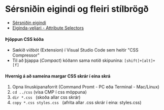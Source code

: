 # Sérsniðin eigindi og fleiri stílbrögð

* [Sérsniðin eigindi](variables.html) 
* [Eiginda-veljari - Attribute Selectors](attributes.html)

#### Þjöppun CSS kóða

* Sækið viðbót (Extension) í Visual Studio Code sem heitir "CSS Compressor" 
* Til að þjappa (_Compact_) kóðann sama notið skipunina: `[shift]+[alt]+[f]`

#### Hvernig á að sameina margar CSS skrár í eina skrá

1. Opna línuskipanaforrit (Command Promt - PC eða Terminal - Mac/Linux) 
2. `cd ../css` (vísa CMP í css möppuna)
3. `dir *.css ` (skoða allar css skrár)
4. `copy *.css styles.css ` (afrita allar .css skrár í eina: styles.css)
